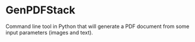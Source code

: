 # GenPDFStack
Command line tool in Python that will generate a PDF document from some input parameters (images and text).

